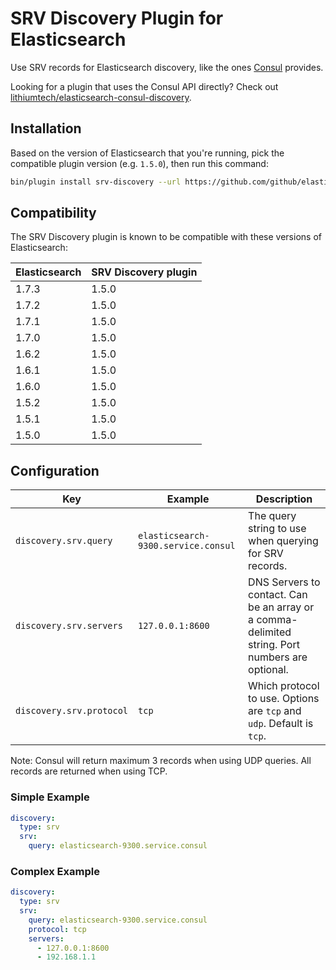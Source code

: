 SRV Discovery Plugin for Elasticsearch
======================================

Use SRV records for Elasticsearch discovery, like the ones
[Consul](https://consul.io) provides.

Looking for a plugin that uses the Consul API directly? Check out
[lithiumtech/elasticsearch-consul-discovery](https://github.com/lithiumtech/elasticsearch-consul-discovery).

## Installation

Based on the version of Elasticsearch that you're running, pick the compatible plugin version (e.g. `1.5.0`), then run this command:

```bash
bin/plugin install srv-discovery --url https://github.com/github/elasticsearch-srv-discovery/releases/download/1.5.0/elasticsearch-srv-discovery-1.5.0.zip
```

## Compatibility

The SRV Discovery plugin is known to be compatible with these versions of Elasticsearch:

Elasticsearch|SRV Discovery plugin
---|---
1.7.3|1.5.0
1.7.2|1.5.0
1.7.1|1.5.0
1.7.0|1.5.0
1.6.2|1.5.0
1.6.1|1.5.0
1.6.0|1.5.0
1.5.2|1.5.0
1.5.1|1.5.0
1.5.0|1.5.0

## Configuration

Key|Example|Description
---|---|---
`discovery.srv.query`|`elasticsearch-9300.service.consul`|The query string to use when querying for SRV records.
`discovery.srv.servers`|`127.0.0.1:8600`|DNS Servers to contact. Can be an array or a comma-delimited string. Port numbers are optional.
`discovery.srv.protocol`|`tcp`|Which protocol to use. Options are `tcp` and `udp`. Default is `tcp`.

Note: Consul will return maximum 3 records when using UDP queries. All records are returned when using TCP.

### Simple Example
```yaml
discovery:
  type: srv
  srv:
    query: elasticsearch-9300.service.consul
```

### Complex Example
```yaml
discovery:
  type: srv
  srv:
    query: elasticsearch-9300.service.consul
    protocol: tcp
    servers:
      - 127.0.0.1:8600
      - 192.168.1.1
```

